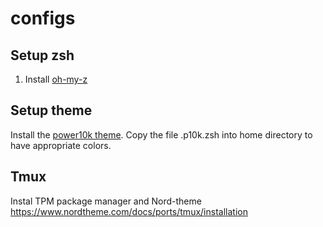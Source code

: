 # configs

## Setup zsh

1. Install [oh-my-z](https://github.com/ohmyzsh/ohmyzsh)

## Setup theme
Install the [power10k theme](https://github.com/romkatv/powerlevel10k). Copy the file .p10k.zsh into home directory to have appropriate colors.

## Tmux 

Instal TPM package manager and Nord-theme https://www.nordtheme.com/docs/ports/tmux/installation
